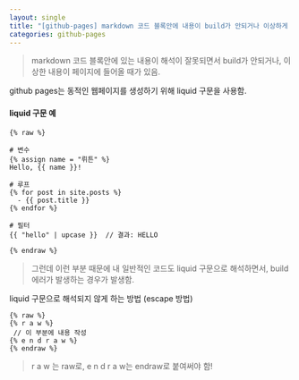 ```yaml
---
layout: single
title: "[github-pages] markdown 코드 블록안에 내용이 build가 안되거나 이상하게 해석될 때 (feat. liquid 구문)"
categories: github-pages
---
```


> markdown 코드 블록안에 있는 내용이 해석이 잘못되면서 build가 안되거나, 이상한 내용이 페이지에 들어올 때가 있음.

github pages는 동적인 웹페이지를 생성하기 위해 liquid 구문을 사용함.

#### liquid 구문 예

```
{% raw %}

# 변수
{% assign name = "뤼튼" %}
Hello, {{ name }}!

# 루프
{% for post in site.posts %}
  - {{ post.title }}
{% endfor %}

# 필터
{{ "hello" | upcase }}  // 결과: HELLO

{% endraw %}
```

> 그런데 이런 부분 때문에 내 일반적인 코드도 liquid 구문으로 해석하면서, build 에러가 발생하는 경우가 발생함.

liquid 구문으로 해석되지 않게 하는 방법 (escape 방법)

```
{% raw %}
{% r a w %}
 // 이 부분에 내용 작성
{% e n d r a w %}
{% endraw %}
```

> r a w 는 raw로, e n d r a w는 endraw로 붙여써야 함!
